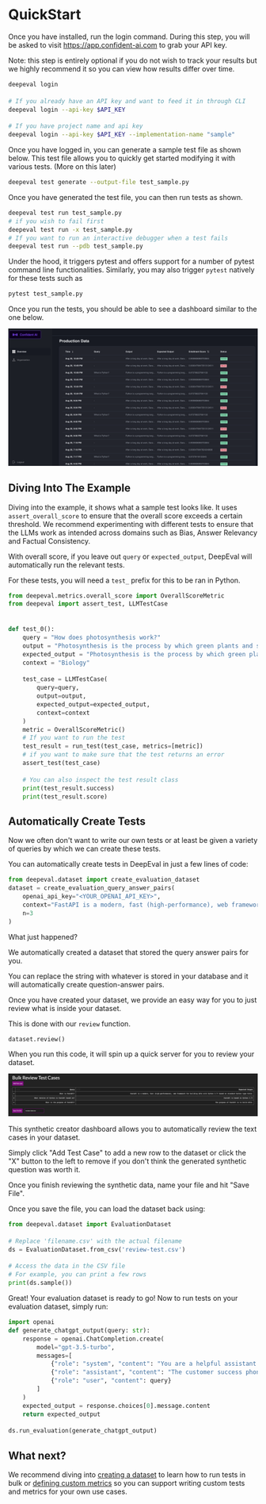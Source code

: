 # QuickStart

Once you have installed, run the login command. During this step, you will be asked to visit https://app.confident-ai.com to grab your API key.

Note: this step is entirely optional if you do not wish to track your results but we highly recommend it so you can view how results differ over time.

```bash
deepeval login

# If you already have an API key and want to feed it in through CLI
deepeval login --api-key $API_KEY

# If you have project name and api key 
deepeval login --api-key $API_KEY --implementation-name "sample"
```

Once you have logged in, you can generate a sample test file as shown below. This test file allows you to quickly get started modifying it with various tests. (More on this later)

```bash
deepeval test generate --output-file test_sample.py
```

Once you have generated the test file, you can then run tests as shown.

```bash
deepeval test run test_sample.py
# if you wish to fail first 
deepeval test run -x test_sample.py
# If you want to run an interactive debugger when a test fails
deepeval test run --pdb test_sample.py
```

Under the hood, it triggers pytest and offers support for a number of pytest command line functionalities. Similarly, you may also trigger `pytest` natively for these tests such as 

```bash
pytest test_sample.py
```

Once you run the tests, you should be able to see a dashboard similar to the one below.

![Dashboard Example](../../assets/dashboard-screenshot.png)

## Diving Into The Example

Diving into the example, it shows what a sample test looks like. It uses `assert_overall_score` to ensure that the overall score exceeds a certain threshold. We recommend experimenting with different tests to ensure that the LLMs work as intended across domains such as Bias, Answer Relevancy and Factual Consistency.

With overall score, if you leave out `query` or `expected_output`, DeepEval will automatically run the relevant tests.

For these tests, you will need a `test_` prefix for this to be ran in Python.

```python
from deepeval.metrics.overall_score import OverallScoreMetric
from deepeval import assert_test, LLMTestCase


def test_0():
    query = "How does photosynthesis work?"
    output = "Photosynthesis is the process by which green plants and some other organisms use sunlight to synthesize foods with the help of chlorophyll pigment."
    expected_output = "Photosynthesis is the process by which green plants and some other organisms use sunlight to synthesize food with the help of chlorophyll pigment."
    context = "Biology"

    test_case = LLMTestCase(
        query=query,
        output=output,
        expected_output=expected_output,
        context=context
    )
    metric = OverallScoreMetric()
    # If you want to run the test
    test_result = run_test(test_case, metrics=[metric])
    # if you want to make sure that the test returns an error
    assert_test(test_case)
    
    # You can also inspect the test result class 
    print(test_result.success)
    print(test_result.score)

```

## Automatically Create Tests

Now we often don't want to write our own tests or at least be given a variety of queries by which we can create these tests.

You can automatically create tests in DeepEval in just a few lines of code:

```python
from deepeval.dataset import create_evaluation_dataset
dataset = create_evaluation_query_answer_pairs(
    openai_api_key="<YOUR_OPENAI_API_KEY>",
    context="FastAPI is a modern, fast (high-performance), web framework for building APIs with Python 3.7+ based on standard Python type hints.",
    n=3    
)

```

What just happened?

We automatically created a dataset that stored the query answer pairs for you.

You can replace the string with whatever is stored in your database and it will automatically create question-answer pairs.

Once you have created your dataset, we provide an easy way for you to just review what is inside your dataset.

This is done with our `review` function.

```python
dataset.review()
```

When you run this code, it will spin up a quick server for you to review your dataset.

![Bulk Data Review Dashboard](../../assets/bulk-review.png)

This synthetic creator dashboard allows you to automatically review the text cases in your dataset.

Simply click "Add Test Case" to add a new row to the dataset or click the "X" button to the left to remove if you don't think the generated synthetic question was worth it. 

Once you finish reviewing the synthetic data, name your file and hit "Save File".

Once you save the file, you can load the dataset back using:

```python
from deepeval.dataset import EvaluationDataset

# Replace 'filename.csv' with the actual filename
ds = EvaluationDataset.from_csv('review-test.csv')

# Access the data in the CSV file
# For example, you can print a few rows
print(ds.sample())
```

Great! Your evaluation dataset is ready to go! Now to run tests on your evaluation dataset, simply run: 

```python
import openai
def generate_chatgpt_output(query: str):
    response = openai.ChatCompletion.create(
        model="gpt-3.5-turbo",
        messages=[
            {"role": "system", "content": "You are a helpful assistant."},
            {"role": "assistant", "content": "The customer success phone line is 1200-231-231 and the customer success state is in Austin."},
            {"role": "user", "content": query}
        ]
    )
    expected_output = response.choices[0].message.content
    return expected_output

ds.run_evaluation(generate_chatgpt_output)
```

## What next?

We recommend diving into [creating a dataset](dataset) to learn how to run tests in bulk or [defining custom metrics](../quickstart/custom-metrics) so you can support writing custom tests and metrics for your own use cases.

